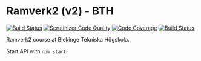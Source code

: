 Ramverk2 (v2) - BTH
=========================

[![Build Status](https://travis-ci.org/daib17/me-api.svg?branch=master)](https://travis-ci.org/daib17/me-api)
[![Scrutinizer Code Quality](https://scrutinizer-ci.com/g/daib17/me-api/badges/quality-score.png?b=master)](https://scrutinizer-ci.com/g/daib17/me-api/?branch=master)
[![Code Coverage](https://scrutinizer-ci.com/g/daib17/me-api/badges/coverage.png?b=master)](https://scrutinizer-ci.com/g/daib17/me-api/?branch=master)
[![Build Status](https://scrutinizer-ci.com/g/daib17/me-api/badges/build.png?b=master)](https://scrutinizer-ci.com/g/daib17/me-api/build-status/master)

Ramverk2 course at Blekinge Tekniska Högskola.

Start API with `npm start`.
